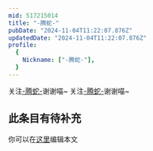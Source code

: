```yaml
---
mid: 517215014
title: "-腾蛇-"
pubDate: "2024-11-04T11:22:07.876Z"
updatedDate: "2024-11-04T11:22:07.876Z"
profile:
  {
    Nickname: ["-腾蛇-"],
  }
---
```


关注[-腾蛇-](https://space.bilibili.com/517215014)谢谢喵~ 关注[-腾蛇-](https://space.bilibili.com/517215014)谢谢喵~

## 此条目有待补充
你可以在[这里](https://github.com/Yuhanawa/VTuber.ICU-Content/edit/master/v/-腾蛇-/index.md)编辑本文

